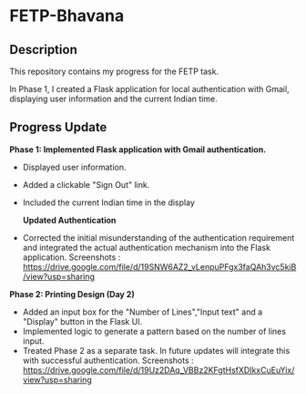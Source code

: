 # FETP-Bhavana
## Description 
This repository contains my progress for the FETP task.

In Phase 1, I created a Flask application for local authentication with Gmail, displaying user information and the current Indian time.

## Progress Update
  **Phase 1: Implemented Flask application with Gmail authentication.**
  - Displayed user information.
  - Added a clickable "Sign Out" link.
  - Included the current Indian time in the display

    **Updated Authentication**
  - Corrected the initial misunderstanding of the authentication requirement and integrated the actual authentication mechanism into the Flask application.
    Screenshots : https://drive.google.com/file/d/19SNW6AZ2_vLenpuPFgx3faQAh3vc5kiB/view?usp=sharing
  
  **Phase 2: Printing Design (Day 2)**
  - Added an input box for the "Number of Lines","Input text" and a "Display" button in the Flask UI.
  - Implemented logic to generate a pattern based on the number of lines input.
  - Treated Phase 2 as a separate task. In future updates will integrate this with successful authentication.
    Screenshots : https://drive.google.com/file/d/19Uz2DAq_VBBz2KFgtHsfXDIkxCuEuYix/view?usp=sharing
    



 

